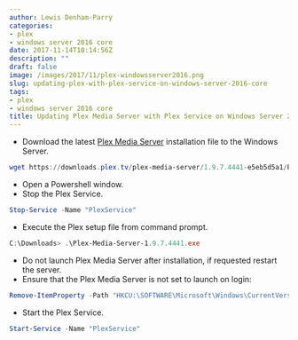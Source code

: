 ```yaml
---
author: Lewis Denham-Parry
categories:
- plex
- windows server 2016 core
date: 2017-11-14T10:14:56Z
description: ""
draft: false
image: /images/2017/11/plex-windowsserver2016.png
slug: updating-plex-with-plex-service-on-windows-server-2016-core
tags:
- plex
- windows server 2016 core
title: Updating Plex Media Server with Plex Service on Windows Server 2016 Core
---
```


* Download the latest [Plex Media Server](http://plex.tv/downloads/) installation file to the Windows Server.

```powershell
wget https://downloads.plex.tv/plex-media-server/1.9.7.4441-e5eb5d5a1/Plex-Media-Server-1.9.7.4441-e5eb5d5a1.exe -UseBasicParsing -OutFile Plex-Media-Server-1.9.7.4441.exe
```

* Open a Powershell window.
* Stop the Plex Service.

```powershell
Stop-Service -Name "PlexService"
```

* Execute the Plex setup file from command prompt.

```powershell
C:\Downloads> .\Plex-Media-Server-1.9.7.4441.exe
```

* Do not launch Plex Media Server after installation, if requested restart the server.
* Ensure that the Plex Media Server is not set to launch on login:

```powershell
Remove-ItemProperty -Path "HKCU:\SOFTWARE\Microsoft\Windows\CurrentVersion\Run" -Name "Plex Media Server"
```

* Start the Plex Service.

```powershell
Start-Service -Name "PlexService"
```